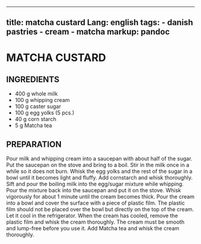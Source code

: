 
---
title: matcha custard
Lang: english
tags: 
    - danish pastries 
    - cream
    - matcha
markup: pandoc
---

# MATCHA CUSTARD

## INGREDIENTS


- 400 g whole milk
- 100 g whipping cream
- 100 g caster sugar
- 100 g egg yolks (5 pcs.)
- 40 g corn starch
- 5 g Matcha tea

## PREPARATION

Pour milk and whipping cream into a saucepan with about half of the sugar.
Put the saucepan on the stove and bring to a boil.
Stir in the milk once in a while so it does not burn.
Whisk the egg yolks and the rest of the sugar in a bowl until it becomes light and fluffy.
Add cornstarch and whisk thoroughly.
Sift and pour the boiling milk into the egg/sugar mixture while whipping.
Pour the mixture back into the saucepan and put it on the stove.
Whisk vigorously for about 1 minute until the cream becomes thick.
Pour the cream into a bowl and cover the surface with a piece of plastic film.
The plastic film should not be placed over the bowl but directly on the top of the cream.
Let it cool in the refrigerator.
When the cream has cooled, remove the plastic film and whisk the cream thoroughly.
The cream must be smooth and lump-free before you use it.
Add Matcha tea and whisk the cream thoroughly.


